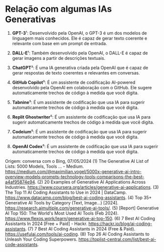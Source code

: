 # Relação com algumas IAs Generativas

1. **GPT-3**¹: Desenvolvido pela OpenAI, o GPT-3 é um dos modelos de linguagem mais conhecidos. Ele é capaz de gerar texto coerente e relevante com base em um prompt de entrada.

2. **DALL-E**¹: Também desenvolvido pela OpenAI, o DALL-E é capaz de gerar imagens a partir de descrições textuais.

3. **ChatGPT**³: É uma IA generativa criada pela OpenAI que é capaz de gerar respostas de texto coerentes e relevantes em conversas.

4. **GitHub Copilot**⁵: É um assistente de codificação AI-powered desenvolvido pela OpenAI em colaboração com o GitHub. Ele sugere automaticamente trechos de código à medida que você digita.

5. **Tabnine**⁵: É um assistente de codificação que usa IA para sugerir automaticamente trechos de código à medida que você digita.

6. **Replit Ghostwriter**⁵: É um assistente de codificação que usa IA para sugerir automaticamente trechos de código à medida que você digita.

7. **Codeium**⁵: É um assistente de codificação que usa IA para sugerir automaticamente trechos de código à medida que você digita.

8. **OpenAI Codex**⁵: É um assistente de codificação que usa IA para sugerir automaticamente trechos de código à medida que você digita.

Origem: conversa com o Bing, 07/05/2024
(1) The Generative AI List of Lists: 5000 Models, Tools ... - Medium. <https://medium.com/@maximilian.vogel/5000x-generative-ai-intro-overview-models-prompts-technology-tools-comparisons-the-best-a4af95874e94>.
(2) 20 Examples of Generative AI Applications Across Industries. <https://www.coursera.org/articles/generative-ai-applications>.
(3) The Top 11 AI Coding Assistants to Use in 2024 | DataCamp. <https://www.datacamp.com/blog/best-ai-coding-assistants>.
(4) Top 35+ Generative AI Tools by Category (Text, Image...) [2024]. <https://research.aimultiple.com/generative-ai-tools/>.
(5) [Report] Generative AI Top 150: The World's Most Used AI Tools (Feb 2024). <https://www.flexos.work/learn/generative-ai-top-150>.
(6) 7 Best AI Coding Assistants In 2024 [Free + Paid] - Hackr. <https://hackr.io/blog/ai-coding-assistants>.
(7) 7 Best AI Coding Assistants in 2024 (Free & Paid). <https://usefulai.com/tools/ai-coding>.
(8) Top 26 AI Coding Assistants to Unleash Your Coding Superpowers. <https://toplist-central.com/list/best-ai-code-assistants>.